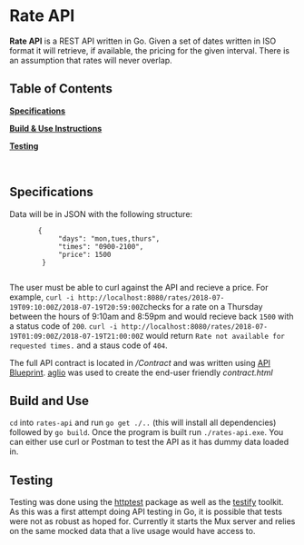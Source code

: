 # Rate API

**Rate API** is a REST API written in Go. Given a set of dates written in ISO format it will retrieve, if available, the pricing for the given interval. There is an assumption that rates will never overlap.


Table of Contents
-----------------

[**Specifications**](#specs)

[**Build & Use Instructions**](#build)

[**Testing**](#testing)

<br />

<a name="specs"></a>
Specifications
--------------------------

Data will be in JSON with the following structure:
```
       {   
            "days": "mon,tues,thurs",
            "times": "0900-2100",
            "price": 1500
        }
    
```
The user must be able to curl against the API and recieve a price. For example, `curl -i http://localhost:8080/rates/2018-07-19T09:10:00Z/2018-07-19T20:59:00Z`checks for a rate on a Thursday between the hours of 9:10am and 8:59pm and would recieve back `1500` with a status code of `200`. `curl -i http://localhost:8080/rates/2018-07-19T01:09:00Z/2018-07-19T21:00:00Z` would return `Rate not available for requested times.` and a staus code of `404`.

The full API contract is located in */Contract* and was written using <a href="https://apiblueprint.org/">API Blueprint</a>. <a href="https://www.npmjs.com/package/aglio">aglio</a> was used to create the end-user friendly *contract.html*

<a name="build"></a>
Build and Use
--------------------------

`cd` into `rates-api` and run `go get ./..` (this will install all dependencies) followed by `go build`. Once the program is built run `./rates-api.exe`. You can either use curl or Postman to test the API as it has dummy data loaded in.

<a name="testing"></a>
Testing
--------------------------

Testing was done using the <a href="https://golang.org/pkg/net/http/httptest/">httptest</a> package as well as the <a href="https://github.com/stretchr/testify">testify</a> toolkit. As this was a first attempt doing API testing in Go, it is possible that tests were not as robust as hoped for. Currently it starts the Mux server and relies on the same mocked data that a live usage would have access to.